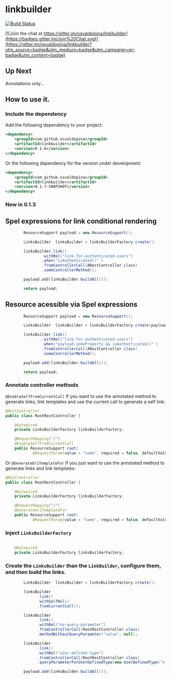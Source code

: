 # linkbuilder

[![Build Status](https://travis-ci.org/osvaldopina/linkbuilder.svg?branch=master)](https://travis-ci.org/osvaldopina/linkbuilder)

[![Join the chat at https://gitter.im/osvaldopina/linkbuilder](https://badges.gitter.im/Join%20Chat.svg)](https://gitter.im/osvaldopina/linkbuilder?utm_source=badge&utm_medium=badge&utm_campaign=pr-badge&utm_content=badge)

## Up Next

Annotations only...

## How to use it.

### Include the dependency

Add the following dependency to your project:

```xml
<dependency>
    <groupId>com.github.osvaldopina</groupId>
    <artifactId>linkbuilder</artifactId>
    <version>0.1.6</version>
</dependency>

```

Or the following dependency for the version under development:

```xml
<dependency>
    <groupId>com.github.osvaldopina</groupId>
    <artifactId>linkbuilder</artifactId>
    <version>0.1.7-SNAPSHOT</version>
</dependency>

```
### New in 0.1.3

## Spel expressions for link conditional rendering

 ```java
         ResourceSupport payload = new ResourceSupport();

         LinksBuilder  linksBuilder = linksBuilderFactory.create();

         linksBuilder.link()
                 .withRel("link-for-authenticated-users")
                 .when("isAuthenticated()" )
                 .fromControllerCall(ARestController.class)
                 .someControllerMethod();

         payload.add(linksBuilder.buildAll());

         return payload;
 ```

## Resource acessible via Spel expressions

 ```java
         ResourceSupport payload = new ResourceSupport();

         LinksBuilder  linksBuilder = linksBuilderFactory.create(payload);

         linksBuilder.link()
                 .withRel("link-for-authenticated-users")
                 .when("payload.someProperty && isAuthenticated()" )
                 .fromControllerCall(ARestController.class)
                 .someControllerMethod();

         payload.add(linksBuilder.buildAll());

         return payload;
 ```


### Annotate controller methods 

```@EnableSelfFromCurrentCall``` If you want to use the annotated method to generate links, link templates and use the current call to generate a self link:

```java
@RestController
public class RootRestController {

    @Autowired
    private LinksBuilderFactory linksBuilderFactory;

    @RequestMapping("/")
    @EnableSelfFromCurrentCall
    public ResourceSupport root(
            @RequestParam(value = "name", required = false, defaultValue = "World") String name) {

```

Or ```@GenerateUriTemplateFor``` If you just want to use the annotated method to generate links and link templates:

```java
@RestController
public class RootRestController {

    @Autowired
    private LinksBuilderFactory linksBuilderFactory;

    @RequestMapping("/")
    @GenerateUriTemplateFor
    public ResourceSupport root(
            @RequestParam(value = "name", required = false, defaultValue = "World") String name) {

```

### Inject ```LinksBuilderFactory```

```java 

    @Autowired
    private LinksBuilderFactory linksBuilderFactory;

```

### Create the ```LinksBuilder``` than the ```LinkBuilder```, configure them, and then build the links.

```java
        LinksBuilder  linksBuilder = linksBuilderFactory.create();

        linksBuilder
              .link()
              .withSelfRel()
              .fromCurrentCall();

        linksBuilder
              .link()
              .withRel("no-query-parameter")
              .fromControllerCall(RootRestController.class)
              .methodWithoutQueryParameter("value", null);

        linksBuilder
              .link()
              .withRel("user-defined-type")
              .fromControllerCall(RootRestController.class)
              .queryParameterForUserDefinedType(new UserDefinedType("v1", "v2"));

        payload.add(linksBuilder.buildAll());
 ```
 
 